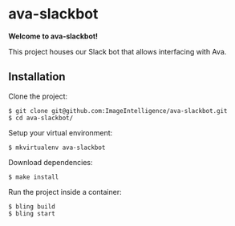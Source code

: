 # ava-slackbot

**Welcome to ava-slackbot!**

This project houses our Slack bot that allows interfacing with Ava.

## Installation

Clone the project:

```
$ git clone git@github.com:ImageIntelligence/ava-slackbot.git
$ cd ava-slackbot/
```

Setup your virtual environment:

```
$ mkvirtualenv ava-slackbot
```

Download dependencies:

```
$ make install
```

Run the project inside a container:

```
$ bling build
$ bling start
```
